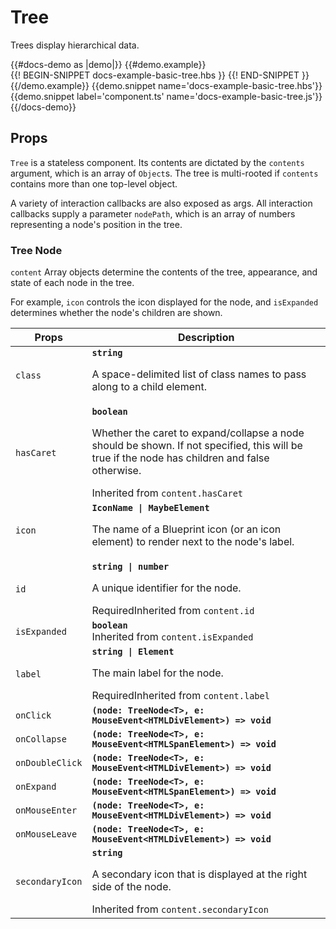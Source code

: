 # Tree
<div class="bp3-running-text bp3-text-large">
    <p>Trees display hierarchical data.</p>
</div>
{{#docs-demo as |demo|}}
{{#demo.example}}
<div class="demo-container">
    <div class="docs-example-frame docs-example-frame-row" data-example-id="TreeExample">
        <div class="docs-example">
            {{! BEGIN-SNIPPET docs-example-basic-tree.hbs }}
            <DbTree @content={{content}} @class='docs-example' 
              @onNodeCollapse={{action 'onNodeCollapse'}} 
              @onNodeClick={{action 'onNodeClick'}} 
              @onNodeDoubleClick={{action 'onNodeDoubleClick'}}
              @onNodeExpand={{action 'onNodeExpand'}}
              @onNodeMouseEnter={{action 'onNodeMouseEnter'}} 
              @onNodeMouseLeave={{action 'onNodeMouseLeave'}}>
            </DbTree>
             {{! END-SNIPPET }}
        </div>
    </div>
</div>
{{/demo.example}}
{{demo.snippet name='docs-example-basic-tree.hbs'}}
{{demo.snippet label='component.ts' name='docs-example-basic-tree.js'}}
{{/docs-demo}}

## Props

<div class="bp3-running-text bp3-text-large">
    <p><code>Tree</code> is a stateless component. Its contents are dictated by the <code>contents</code> argument,
        which
        is an array
        of <code>Object</code>s. The tree is multi-rooted if
        <code>contents</code> contains more than one top-level object.</p>
    <p>A variety of interaction callbacks are also exposed as args. All interaction callbacks supply a
        parameter <code>nodePath</code>, which is an array of numbers representing a node's position in the tree.</p>
</div>

### Tree Node

<div class="bp3-running-text bp3-text-large">
    <p><code>content</code> Array objects determine the contents of the tree, appearance, and state of each node in the
        tree.</p>
    <p>For example, <code>icon</code> controls the icon displayed for the node, and <code>isExpanded</code> determines
        whether the node's children are shown.</p>
</div>

<div class="docs-modifiers-table bp3-running-text">
    <table class="bp3-html-table">
        <thead>
            <tr>
                <th>Props</th>
                <th>Description</th>
            </tr>
        </thead>
        <tbody>
            <tr>
                <td class="docs-prop-name"><code>class</code></td>
                <td class="docs-prop-details"><code
                        class="docs-prop-type"><strong>string</strong><em class="docs-prop-default bp3-text-muted"></em></code>
                    <div class="docs-prop-description">
                        <div class="docs-section">
                            <div class="bp3-running-text">
                                <p>A space-delimited list of class names to pass along to a child element.</p>
                            </div>
                        </div>
                    </div>
                </td>
            </tr>
            <tr>
                <td class="docs-prop-name"><code>hasCaret</code></td>
                <td class="docs-prop-details"><code
                        class="docs-prop-type"><strong>boolean</strong><em class="docs-prop-default bp3-text-muted"></em></code>
                    <div class="docs-prop-description">
                        <div class="docs-section">
                            <div class="bp3-running-text">
                                <p>Whether the caret to expand/collapse a node should be shown.
                                    If not specified, this will be true if the node has children and false otherwise.
                                </p>
                            </div>
                        </div>
                    </div>
                    <div class="docs-prop-tags"><span class="bp3-tag bp3-minimal"><span
                                class="bp3-text-overflow-ellipsis bp3-fill">Inherited
                                from <code>content.hasCaret</code></span></span></div>
                </td>
            </tr>
            <tr>
                <td class="docs-prop-name"><code>icon</code></td>
                <td class="docs-prop-details"><code
                        class="docs-prop-type"><strong>IconName | MaybeElement</strong><em class="docs-prop-default bp3-text-muted"></em></code>
                    <div class="docs-prop-description">
                        <div class="docs-section">
                            <div class="bp3-running-text">
                                <p>The name of a Blueprint icon (or an icon element) to render next to the node's
                                    label.</p>
                            </div>
                        </div>
                    </div>
                </td>
            </tr>
            <tr>
                <td class="docs-prop-name docs-prop-is-required"><code>id</code></td>
                <td class="docs-prop-details"><code
                        class="docs-prop-type"><strong>string | number</strong><em class="docs-prop-default bp3-text-muted"></em></code>
                    <div class="docs-prop-description">
                        <div class="docs-section">
                            <div class="bp3-running-text">
                                <p>A unique identifier for the node.</p>
                            </div>
                        </div>
                    </div>
                    <div class="docs-prop-tags"><span class="bp3-tag bp3-intent-success bp3-minimal"><span
                                class="bp3-text-overflow-ellipsis bp3-fill">Required</span></span><span
                            class="bp3-tag bp3-minimal"><span class="bp3-text-overflow-ellipsis bp3-fill">Inherited
                                from <code>content.id</code></span></span></div>
                </td>
            </tr>
            <tr>
                <td class="docs-prop-name"><code>isExpanded</code></td>
                <td class="docs-prop-details"><code
                        class="docs-prop-type"><strong>boolean</strong><em class="docs-prop-default bp3-text-muted"></em></code>
                    <div class="docs-prop-description">
                        <div class="docs-section"></div>
                    </div>
                    <div class="docs-prop-tags"><span class="bp3-tag bp3-minimal"><span
                                class="bp3-text-overflow-ellipsis bp3-fill">Inherited
                                from <code>content.isExpanded</code></span></span></div>
                </td>
            </tr>
            <tr>
                <td class="docs-prop-name docs-prop-is-required"><code>label</code></td>
                <td class="docs-prop-details"><code
                        class="docs-prop-type"><strong>string | Element</strong><em class="docs-prop-default bp3-text-muted"></em></code>
                    <div class="docs-prop-description">
                        <div class="docs-section">
                            <div class="bp3-running-text">
                                <p>The main label for the node.</p>
                            </div>
                        </div>
                    </div>
                    <div class="docs-prop-tags"><span class="bp3-tag bp3-intent-success bp3-minimal"><span
                                class="bp3-text-overflow-ellipsis bp3-fill">Required</span></span><span
                            class="bp3-tag bp3-minimal"><span class="bp3-text-overflow-ellipsis bp3-fill">Inherited
                                from <code>content.label</code></span></span></div>
                </td>
            </tr>
            <tr>
                <td class="docs-prop-name"><code>onClick</code></td>
                <td class="docs-prop-details"><code
                        class="docs-prop-type"><strong>(node: TreeNode&lt;T&gt;, e: MouseEvent&lt;HTMLDivElement&gt;) =&gt; void</strong><em class="docs-prop-default bp3-text-muted"></em></code>
                    <div class="docs-prop-description"></div>
                    <div class="docs-prop-tags"></div>
                </td>
            </tr>
            <tr>
                <td class="docs-prop-name"><code>onCollapse</code></td>
                <td class="docs-prop-details"><code
                        class="docs-prop-type"><strong>(node: TreeNode&lt;T&gt;, e: MouseEvent&lt;HTMLSpanElement&gt;) =&gt; void</strong><em class="docs-prop-default bp3-text-muted"></em></code>
                    <div class="docs-prop-description"></div>
                    <div class="docs-prop-tags"></div>
                </td>
            </tr>
            <tr>
                <td class="docs-prop-name"><code>onDoubleClick</code></td>
                <td class="docs-prop-details"><code
                        class="docs-prop-type"><strong>(node: TreeNode&lt;T&gt;, e: MouseEvent&lt;HTMLDivElement&gt;) =&gt; void</strong><em class="docs-prop-default bp3-text-muted"></em></code>
                    <div class="docs-prop-description"></div>
                    <div class="docs-prop-tags"></div>
                </td>
            </tr>
            <tr>
                <td class="docs-prop-name"><code>onExpand</code></td>
                <td class="docs-prop-details"><code
                        class="docs-prop-type"><strong>(node: TreeNode&lt;T&gt;, e: MouseEvent&lt;HTMLSpanElement&gt;) =&gt; void</strong><em class="docs-prop-default bp3-text-muted"></em></code>
                    <div class="docs-prop-description"></div>
                    <div class="docs-prop-tags"></div>
                </td>
            </tr>
            <tr>
                <td class="docs-prop-name"><code>onMouseEnter</code></td>
                <td class="docs-prop-details"><code
                        class="docs-prop-type"><strong>(node: TreeNode&lt;T&gt;, e: MouseEvent&lt;HTMLDivElement&gt;) =&gt; void</strong><em class="docs-prop-default bp3-text-muted"></em></code>
                    <div class="docs-prop-description"></div>
                    <div class="docs-prop-tags"></div>
                </td>
            </tr>
            <tr>
                <td class="docs-prop-name"><code>onMouseLeave</code></td>
                <td class="docs-prop-details"><code
                        class="docs-prop-type"><strong>(node: TreeNode&lt;T&gt;, e: MouseEvent&lt;HTMLDivElement&gt;) =&gt; void</strong><em class="docs-prop-default bp3-text-muted"></em></code>
                    <div class="docs-prop-description"></div>
                    <div class="docs-prop-tags"></div>
                </td>
            </tr>
            <tr>
                <td class="docs-prop-name"><code>secondaryIcon</code></td>
                <td class="docs-prop-details"><code
                        class="docs-prop-type"><strong>string </strong><em class="docs-prop-default bp3-text-muted"></em></code>
                    <div class="docs-prop-description">
                        <div class="docs-section">
                            <div class="bp3-running-text">
                                <p>A secondary icon that is displayed at the right side of the node.</p>
                            </div>
                        </div>
                    </div>
                    <div class="docs-prop-tags"><span class="bp3-tag bp3-minimal"><span
                                class="bp3-text-overflow-ellipsis bp3-fill">Inherited
                                from <code>content.secondaryIcon</code></span></span></div>
                </td>
            </tr>
        </tbody>
    </table>
</div>